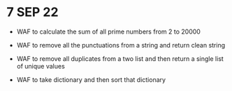 # 7 SEP 22

- WAF to calculate the sum of all prime numbers from 2 to 20000

- WAF to remove all the punctuations from a string and return clean string

- WAF to remove all duplicates from a two list and then return a single list of unique values

- WAF to take dictionary and then sort that dictionary